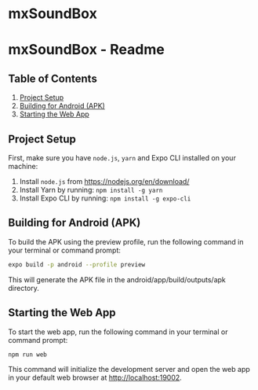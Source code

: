 # mxSoundBox

# mxSoundBox - Readme

## Table of Contents
1. [Project Setup](#project-setup)
2. [Building for Android (APK)](#building-for-android--apk--)
3. [Starting the Web App](#starting-the-web-app--)

## Project Setup
First, make sure you have `node.js`, `yarn` and Expo CLI installed on your machine:

1. Install `node.js` from <https://nodejs.org/en/download/>
2. Install Yarn by running: `npm install -g yarn`
3. Install Expo CLI by running: `npm install -g expo-cli`

## Building for Android (APK)
To build the APK using the preview profile, run the following command in your terminal or command prompt:

```bash
expo build -p android --profile preview
````
This will generate the APK file in the android/app/build/outputs/apk directory.

## Starting the Web App
To start the web app, run the following command in your terminal or command prompt:

```bash
npm run web
```
This command will initialize the development server and open the web app in your default web browser at <http://localhost:19002>.

